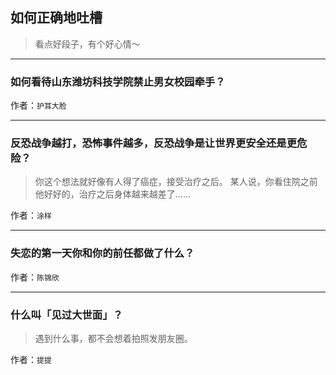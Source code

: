 ## 如何正确地吐槽

> 看点好段子，有个好心情～


 
---

### 如何看待山东潍坊科技学院禁止男女校园牵手？

> 


作者：`护耳大脸`

---

### 反恐战争越打，恐怖事件越多，反恐战争是让世界更安全还是更危险？

> 你这个想法就好像有人得了癌症，接受治疗之后。
> 某人说，你看住院之前他好好的，治疗之后身体越来越差了……


作者：`涂样`

---

### 失恋的第一天你和你的前任都做了什么？

> 


作者：`陈锦欣`

---

### 什么叫「见过大世面」？

> 遇到什么事，都不会想着拍照发朋友圈。


作者：`提提`